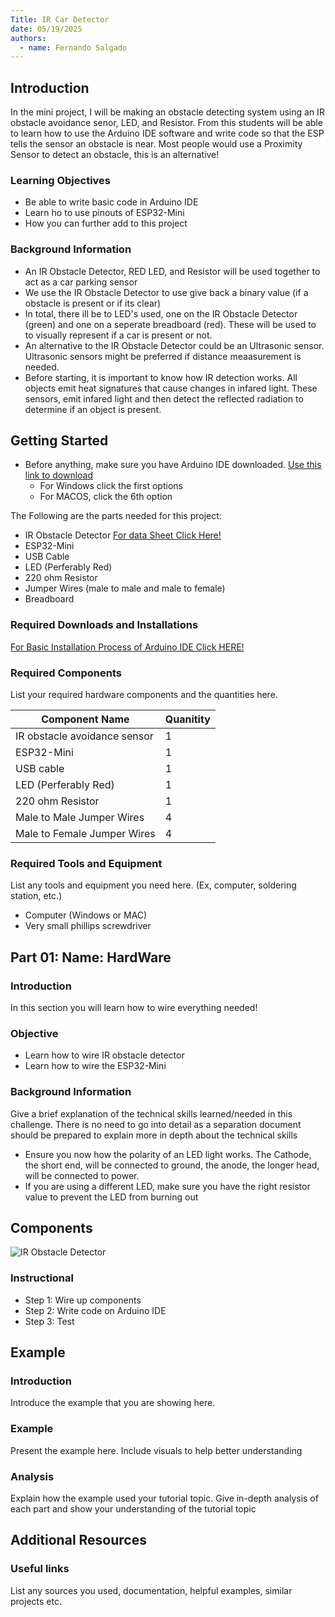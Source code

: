 ```yaml
---
Title: IR Car Detector
date: 05/19/2025
authors:
  - name: Fernando Salgado
---
```



## Introduction

In the mini project, I will be making an obstacle detecting system using an IR obstacle avoidance senor, LED, and Resistor. From this students will be able to learn how to use the Arduino IDE software and write code so that the ESP tells the sensor an obstacle is near. Most people would use a Proximity Sensor to detect an obstacle, this is an alternative!


### Learning Objectives

- Be able to write basic code in Arduino IDE
- Learn ho to use pinouts of ESP32-Mini
- How you can further add to this project

### Background Information

- An IR Obstacle Detector, RED LED, and Resistor will be used together to act as a car parking sensor
- We use the IR Obstacle Detector to use give back a binary value (if a obstacle is present or if its clear)
- In total, there ill be to LED's used, one on the IR Obstacle Detector (green) and one on a seperate breadboard (red). These will be used to to visually represent if a car is present or not.
- An alternative to the IR Obstacle Detector could be an Ultrasonic sensor. Ultrasonic sensors might be preferred if distance meaasurement is needed.
- Before starting, it is important to know how IR detection works. All objects emit heat signatures that cause changes in infared light. These sensors, emit infared light and then detect the reflected radiation to determine if an object is present.

## Getting Started


- Before anything, make sure you have Arduino IDE downloaded. [Use this link to download](https://www.arduino.cc/en/software/)
  -  For Windows click the first options
  -  For MACOS, click the 6th option

The Following are the parts needed for this project:
- IR Obstacle Detector   [For data Sheet Click Here!](https://www.handsontec.com/dataspecs/sensor/IR%20Obstacle%20Detector.pdf)
- ESP32-Mini
- USB Cable
- LED (Perferably Red)
- 220 ohm Resistor
- Jumper Wires (male to male and male to female)
- Breadboard


### Required Downloads and Installations

[For Basic Installation Process of Arduino IDE Click HERE!](https://www.youtube.com/watch?v=ADn67BYMdH0)

### Required Components

List your required hardware components and the quantities here.

| Component Name | Quanitity |
| -------------- | --------- |
|       IR obstacle avoidance sensor         |       1    |
|      ESP32-Mini       |     1      |
|        USB cable        |    1       |
|        LED (Perferably Red)        |    1       |
|       220 ohm Resistor         |      1     |
|       Male to Male Jumper Wires         |    4       |
|        Male to Female Jumper Wires        |   4        |

### Required Tools and Equipment

List any tools and equipment you need here.
(Ex, computer, soldering station, etc.)
- Computer (Windows or MAC)
- Very small phillips screwdriver

## Part 01: Name: HardWare

### Introduction

In this section you will learn how to wire everything needed!

### Objective

- Learn how to wire IR obstacle detector
- Learn how to wire the ESP32-Mini

### Background Information

Give a brief explanation of the technical skills learned/needed
in this challenge. There is no need to go into detail as a
separation document should be prepared to explain more in depth
about the technical skills

- Ensure you now how the polarity of an LED light works. The Cathode, the short end, will be connected to ground, the anode, the longer head, will be connected to power.
- If you are using a different LED, make sure you have the right resistor value to prevent the LED from burning out

## Components


![IR Obstacle Detector](content/Team5/Breadboard.jpg)

### Instructional

- Step 1: Wire up components
- Step 2: Write code on Arduino IDE
- Step 3: Test

## Example

### Introduction

Introduce the example that you are showing here.

### Example

Present the example here. Include visuals to help better understanding

### Analysis

Explain how the example used your tutorial topic. Give in-depth analysis of each part and show your understanding of the tutorial topic

## Additional Resources

### Useful links

List any sources you used, documentation, helpful examples, similar projects etc.
